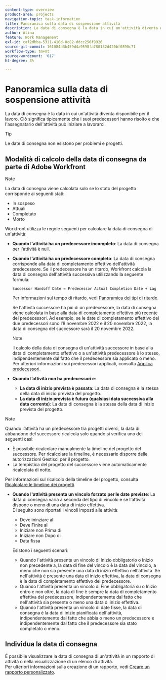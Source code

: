 ```yaml
---
content-type: overview
product-area: projects
navigation-topic: task-information
title: Panoramica sulla data di sospensione attività
description: La data di consegna è la data in cui un'attività diventa disponibile per il lavoro. Ciò significa tipicamente che i suoi predecessori hanno risolto e che l'assegnatario dell'attività può iniziare a lavorarci.
author: Alina
feature: Work Management
exl-id: caf2dbba-5311-418d-8c82-ddcc256f9926
source-git-commit: 161084a3b459d4a9598fa780132d420bf0890c71
workflow-type: tm+mt
source-wordcount: '617'
ht-degree: 3%

---
```


# Panoramica sulla data di sospensione attività

La data di consegna è la data in cui un&#39;attività diventa disponibile per il lavoro. Ciò significa tipicamente che i suoi predecessori hanno risolto e che l&#39;assegnatario dell&#39;attività può iniziare a lavorarci.

>[!TIP]
>
>Le date di consegna non esistono per problemi e progetti.

## Modalità di calcolo della data di consegna da parte di Adobe Workfront

>[!NOTE]
>
>La data di consegna viene calcolata solo se lo stato del progetto corrisponde ai seguenti stati:
>
>* In sospeso
>* Attuali
>* Completato
>* Morto
>


Workfront utilizza le regole seguenti per calcolare la data di consegna di un&#39;attività:

* **Quando l&#39;attività ha un predecessore incompleto**: La data di consegna per l&#39;attività è null.
* **Quando l&#39;attività ha un predecessore completo**: La data di consegna corrisponde alla data di completamento effettivo dell&#39;attività predecessore. Se il predecessore ha un ritardo, Workfront calcola la data di consegna dell&#39;attività successiva utilizzando la seguente formula:

   `Successor Handoff Date = Predecessor Actual Completion Date + Lag`

   Per informazioni sul tempo di ritardo, vedi [Panoramica dei tipi di ritardo](../use-prdcssrs/lag-types.md).

   Se l&#39;attività successore ha più di un predecessore, la data di consegna viene calcolata in base alla data di completamento effettivo più recente dei predecessori. Ad esempio, se le date di completamento effettivo dei due predecessori sono l’8 novembre 2022 e il 20 novembre 2022, la data di consegna del successore sarà il 20 novembre 2022.

   >[!NOTE]
   >
   >   Il calcolo della data di consegna di un&#39;attività successore in base alla data di completamento effettivo o a un&#39;attività predecessore è lo stesso, indipendentemente dal fatto che il predecessore sia applicato o meno. Per ulteriori informazioni sui predecessori applicati, consulta [Applica predecessori](../use-prdcssrs/enforced-predecessors.md).


* **Quando l’attività non ha predecessori e**:

   * **La data di inizio prevista è passata**: La data di consegna è la stessa della data di inizio prevista del progetto.
   * **La data di inizio prevista è futura (qualsiasi data successiva alla data corrente)**: La data di consegna è la stessa della data di inizio prevista del progetto.

>[!NOTE]
>
>Quando l’attività ha un predecessore tra progetti diversi, la data di abbandono del successore ricalcola solo quando si verifica uno dei seguenti casi:
>
>* È possibile ricalcolare manualmente la timeline del progetto del successore. Per ricalcolare la timeline, è necessario disporre delle autorizzazioni Gestisci per il progetto.
>* La tempistica del progetto del successore viene automaticamente ricalcolata di notte.
>
>Per informazioni sul ricalcolo della timeline del progetto, consulta [Ricalcolare le timeline dei progetti](../../../manage-work/projects/manage-projects/recalculate-project-timeline.md).

* **Quando l&#39;attività presenta un vincolo forzato per le date previste**: La data di consegna varia a seconda del tipo di vincolo e se l&#39;attività dispone o meno di una data di inizio effettiva.\
   Di seguito sono riportati i vincoli imposti alle attività:

   * Deve ininziare al
   * Deve Finire al
   * Iniziare non Prima di
   * Iniziare non Dopo di
   * Data fissa

   Esistono i seguenti scenari:

   * Quando l&#39;attività presenta un vincolo di Inizio obbligatorio o Inizio non precedente a, la data di fine del vincolo è la data del vincolo, a meno che non sia presente una data di inizio effettivo nell&#39;attività. Se nell&#39;attività è presente una data di inizio effettiva, la data di consegna è la data di completamento effettivo del predecessore.
   * Quando l&#39;attività presenta un vincolo di Fine obbligatoria su o Inizio entro e non oltre, la data di fine è sempre la data di completamento effettiva del predecessore, indipendentemente dal fatto che nell&#39;attività sia presente o meno una data di inizio effettiva.
   * Quando l&#39;attività presenta un vincolo di date fisse, la data di consegna è la data di inizio pianificata dell&#39;attività, indipendentemente dal fatto che abbia o meno un predecessore e indipendentemente dal fatto che il predecessore sia stato completato o meno.


## Individua la data di consegna

È possibile visualizzare la data di consegna di un&#39;attività in un rapporto di attività o nella visualizzazione di un elenco di attività.\
Per ulteriori informazioni sulla creazione di un rapporto, vedi [Creare un rapporto personalizzato](../../../reports-and-dashboards/reports/creating-and-managing-reports/create-custom-report.md).
